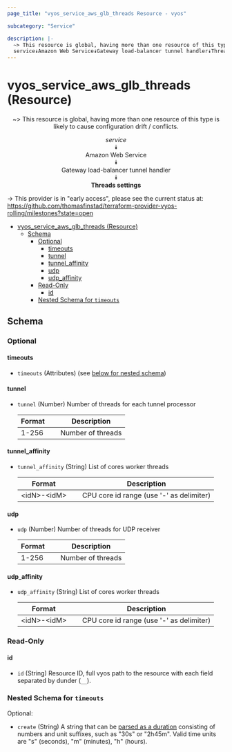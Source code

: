```yaml
---
page_title: "vyos_service_aws_glb_threads Resource - vyos"

subcategory: "Service"

description: |-
  ~> This resource is global, having more than one resource of this type is likely to cause configuration drift / conflicts.
  service⯯Amazon Web Service⯯Gateway load-balancer tunnel handler⯯Threads settings
---
```


# vyos_service_aws_glb_threads (Resource)
<center>

~> This resource is global, having more than one resource of this type is likely to cause configuration drift / conflicts.

*service*  
⯯  
Amazon Web Service  
⯯  
Gateway load-balancer tunnel handler  
⯯  
**Threads settings**


</center>

-> This provider is in "early access", please see the current status at: https://github.com/thomasfinstad/terraform-provider-vyos-rolling/milestones?state=open

<!--TOC-->

- [vyos_service_aws_glb_threads (Resource)](#vyos_service_aws_glb_threads-resource)
  - [Schema](#schema)
    - [Optional](#optional)
      - [timeouts](#timeouts)
      - [tunnel](#tunnel)
      - [tunnel_affinity](#tunnel_affinity)
      - [udp](#udp)
      - [udp_affinity](#udp_affinity)
    - [Read-Only](#read-only)
      - [id](#id)
    - [Nested Schema for `timeouts`](#nested-schema-for-timeouts)

<!--TOC-->

<!-- schema generated by tfplugindocs -->
## Schema

### Optional

#### timeouts
- `timeouts` (Attributes) (see [below for nested schema](#nestedatt--timeouts))
#### tunnel
- `tunnel` (Number) Number of threads for each tunnel processor

    |  Format  &emsp;|  Description        |
    |----------|---------------------|
    |  1-256   &emsp;|  Number of threads  |
#### tunnel_affinity
- `tunnel_affinity` (String) List of cores worker threads

    |  Format       &emsp;|  Description                               |
    |---------------|--------------------------------------------|
    |  &lt;idN&gt;-&lt;idM&gt;  &emsp;|  CPU core id range (use &#39;-&#39; as delimiter)  |
#### udp
- `udp` (Number) Number of threads for UDP receiver

    |  Format  &emsp;|  Description        |
    |----------|---------------------|
    |  1-256   &emsp;|  Number of threads  |
#### udp_affinity
- `udp_affinity` (String) List of cores worker threads

    |  Format       &emsp;|  Description                               |
    |---------------|--------------------------------------------|
    |  &lt;idN&gt;-&lt;idM&gt;  &emsp;|  CPU core id range (use &#39;-&#39; as delimiter)  |

### Read-Only

#### id
- `id` (String) Resource ID, full vyos path to the resource with each field separated by dunder (`__`).

<a id="nestedatt--timeouts"></a>
### Nested Schema for `timeouts`

Optional:

- `create` (String) A string that can be [parsed as a duration](https://pkg.go.dev/time#ParseDuration) consisting of numbers and unit suffixes, such as &#34;30s&#34; or &#34;2h45m&#34;. Valid time units are &#34;s&#34; (seconds), &#34;m&#34; (minutes), &#34;h&#34; (hours).
